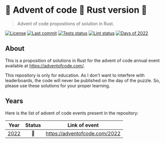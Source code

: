 # :star2: Advent of code :christmas_tree: Rust version :crab:

> Advent of code propositions of solution in Rust.

[![License](https://img.shields.io/badge/license-MIT-blue)](LICENSE)
[![Last commit](https://img.shields.io/github/last-commit/Swelio/aoc-rs)](https://github.com/Swelio/aoc-rs/commits/main)
[![Tests status](https://img.shields.io/github/actions/workflow/status/Swelio/aoc-rs/tests.yml?label=tests)](https://github.com/Swelio/aoc-rs/actions/workflows/tests.yml)
[![Lint status](https://img.shields.io/github/actions/workflow/status/Swelio/aoc-rs/lint.yml?label=lint%20checks)](https://github.com/Swelio/aoc-rs/actions/workflows/lint.yml)
[![Days of 2022](https://img.shields.io/badge/days%20of%202022-14-blue)](https://github.com/Swelio/aoc-rs/tree/main/year-2022/src/days)

## About

This is a proposition of solutions in Rust for the advent of code annual event available at https://adventofcode.com/.

This repository is only for education. As I don't want to interfere with leaderboards, the code will never be
published on the day of the puzzle. So, please use these solutions for your proper learning.

## Years

Here is the list of advent of code events present in the repository:

|       Year        |     Status     |         Link of event         |
|:-----------------:|:--------------:|:-----------------------------:|
| [2022](year-2022) | :construction: | https://adventofcode.com/2022 |